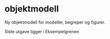 # objektmodell
 Ny objektmodell for modeller, begreper og figurer.
 
 Siste utgave ligger i Eksempelgrenen
